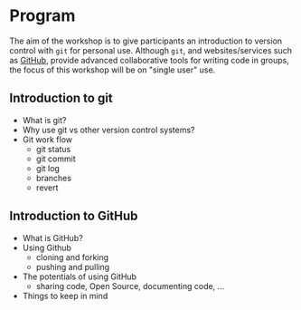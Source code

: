 # Program

The aim of the workshop is to give participants an introduction to version control with `git` for personal use. Although `git`, and websites/services such as [GitHub](github.com), provide advanced collaborative tools for writing code in groups, the focus of this workshop will be on "single user" use.


## Introduction to git

* What is git?
* Why use git vs other version control systems?
* Git work flow
	- git status
	- git commit
	- git log
	- branches
	- revert 
	
## Introduction to GitHub

* What is GitHub?
* Using Github
  - cloning and forking
  - pushing and pulling
* The potentials of using GitHub
  - sharing code, Open Source, documenting code, ...
* Things to keep in mind

